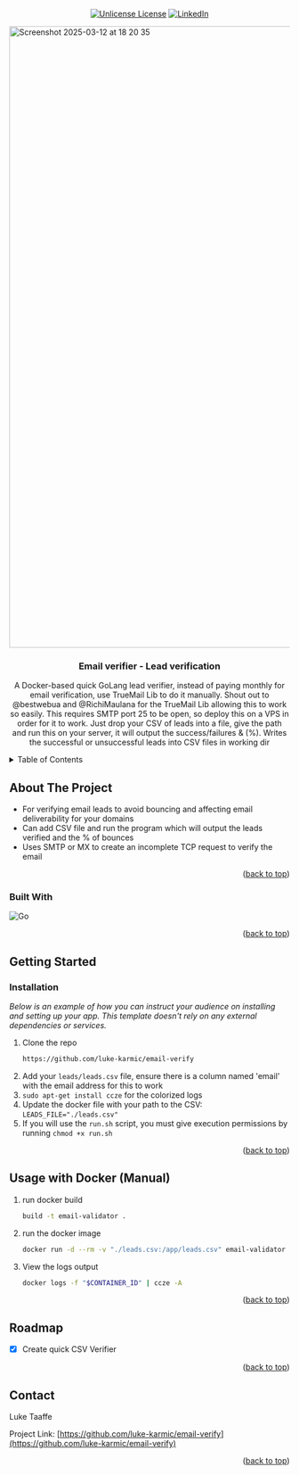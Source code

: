 <div align="center">

  [![Unlicense License][license-shield]][license-url]
  [![LinkedIn][linkedin-shield]][linkedin-url]

</div>
<img width="1115" alt="Screenshot 2025-03-12 at 18 20 35" src="https://github.com/user-attachments/assets/3a0dedb3-1b2b-476c-b8c6-bd68e85d6e2d" />

<!-- PROJECT LOGO -->
<br />
<div align="center">
  <h3 align="center">Email verifier - Lead verification</h3>

  <p align="center">
    A Docker-based quick GoLang lead verifier, instead of paying monthly for email verification, use TrueMail Lib to do it manually.
    Shout out to @bestwebua and @RichiMaulana for the TrueMail Lib allowing this to work so easily.
    This requires SMTP port 25 to be open, so deploy this on a VPS in order for it to work.
    Just drop your CSV of leads into a file, give the path and run this on your server, it will output the success/failures & (%).
    Writes the successful or unsuccessful leads into CSV files in working dir
  </p>
</div>



<!-- TABLE OF CONTENTS -->
<details>
  <summary>Table of Contents</summary>
  <ol>
    <li>
      <a href="#about-the-project">About The Project</a>
      <ul>
        <li><a href="#built-with">Built With</a></li>
      </ul>
    </li>
    <li>
      <a href="#getting-started">Getting Started</a>
      <ul>
        <li><a href="#prerequisites">Prerequisites</a></li>
        <li><a href="#installation">Installation</a></li>
      </ul>
    </li>
    <li><a href="#usage">Usage</a></li>
    <li><a href="#roadmap">Roadmap</a></li>
    <li><a href="#contact">Contact</a></li>
  </ol>
</details>



<!-- ABOUT THE PROJECT -->
## About The Project
* For verifying email leads to avoid bouncing and affecting email deliverability for your domains
* Can add CSV file and run the program which will output the leads verified and the % of bounces
* Uses SMTP or MX to create an incomplete TCP request to verify the email

<p align="right">(<a href="#readme-top">back to top</a>)</p>



### Built With

![Go][go-shield]

<p align="right">(<a href="#readme-top">back to top</a>)</p>



<!-- GETTING STARTED -->
## Getting Started

### Installation

_Below is an example of how you can instruct your audience on installing and setting up your app. This template doesn't rely on any external dependencies or services._

1. Clone the repo
   ```sh
   https://github.com/luke-karmic/email-verify
   ```
2. Add your `leads/leads.csv` file, ensure there is a column named 'email' with the email address for this to work
3. `sudo apt-get install ccze` for the colorized logs
3. Update the docker file with your path to the CSV: `LEADS_FILE="./leads.csv"`
4. If you will use the `run.sh` script, you must give execution permissions by running `chmod +x run.sh`


<p align="right">(<a href="#readme-top">back to top</a>)</p>



<!-- USAGE EXAMPLES -->
## Usage with Docker (Manual)

1. run docker build
   ```sh
   build -t email-validator .
   ```
2. run the docker image
   ```sh
   docker run -d --rm -v "./leads.csv:/app/leads.csv" email-validator
   ```
3. View the logs output
   ```sh
   docker logs -f "$CONTAINER_ID" | ccze -A
   ```

<p align="right">(<a href="#readme-top">back to top</a>)</p>



<!-- ROADMAP -->
## Roadmap

- [x] Create quick CSV Verifier


<p align="right">(<a href="#readme-top">back to top</a>)</p>


<!-- CONTACT -->
## Contact

Luke Taaffe

Project Link: [https://github.com/luke-karmic/email-verify](https://github.com/luke-karmic/email-verify)

<p align="right">(<a href="#readme-top">back to top</a>)</p>


<!-- MARKDOWN LINKS & IMAGES -->
<!-- https://www.markdownguide.org/basic-syntax/#reference-style-links -->
[contributors-shield]: https://img.shields.io/github/contributors/othneildrew/Best-README-Template.svg?style=for-the-badge
[contributors-url]: https://github.com/othneildrew/Best-README-Template/graphs/contributors
[forks-shield]: https://img.shields.io/github/forks/othneildrew/Best-README-Template.svg?style=for-the-badge
[forks-url]: https://github.com/othneildrew/Best-README-Template/network/members
[stars-shield]: https://img.shields.io/github/stars/othneildrew/Best-README-Template.svg?style=for-the-badge
[stars-url]: https://github.com/othneildrew/Best-README-Template/stargazers
[issues-shield]: https://img.shields.io/github/issues/othneildrew/Best-README-Template.svg?style=for-the-badge
[issues-url]: https://github.com/othneildrew/Best-README-Template/issues
[license-shield]: https://img.shields.io/github/license/othneildrew/Best-README-Template.svg?style=for-the-badge
[license-url]: https://github.com/othneildrew/Best-README-Template/blob/master/LICENSE.txt
[linkedin-shield]: https://img.shields.io/badge/-LinkedIn-black.svg?style=for-the-badge&logo=linkedin&colorB=555
[linkedin-url]: https://www.linkedin.com/in/luketaaffe/
[go-shield]: https://img.shields.io/badge/Go-00ADD8?logo=Go&logoColor=white&style=for-the-badge

